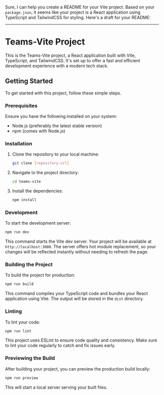 Sure, I can help you create a README for your Vite project. Based on your `package.json`, it seems like your project is a React application using TypeScript and TailwindCSS for styling. Here's a draft for your README:

---

# Teams-Vite Project

This is the Teams-Vite project, a React application built with Vite, TypeScript, and TailwindCSS. It's set up to offer a fast and efficient development experience with a modern tech stack.

## Getting Started

To get started with this project, follow these simple steps.

### Prerequisites

Ensure you have the following installed on your system:

- Node.js (preferably the latest stable version)
- npm (comes with Node.js)

### Installation

1. Clone the repository to your local machine:

   ```bash
   git clone [repository-url]
   ```

2. Navigate to the project directory:

   ```bash
   cd teams-vite
   ```

3. Install the dependencies:
   ```bash
   npm install
   ```

### Development

To start the development server:

```bash
npm run dev
```

This command starts the Vite dev server. Your project will be available at `http://localhost:3000`. The server offers hot module replacement, so your changes will be reflected instantly without needing to refresh the page.

### Building the Project

To build the project for production:

```bash
npm run build
```

This command compiles your TypeScript code and bundles your React application using Vite. The output will be stored in the `dist` directory.

### Linting

To lint your code:

```bash
npm run lint
```

This project uses ESLint to ensure code quality and consistency. Make sure to lint your code regularly to catch and fix issues early.

### Previewing the Build

After building your project, you can preview the production build locally:

```bash
npm run preview
```

This will start a local server serving your built files.
